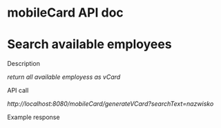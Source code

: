 # mobileCard API doc

# Search available employees

Description

*return all available employess as vCard*

API call

*http://localhost:8080/mobileCard/generateVCard?searchText=nazwisko*

Example response

